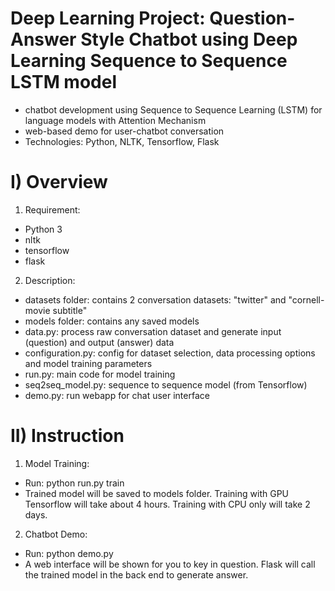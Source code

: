# Deep Learning Project: Question-Answer Style Chatbot using Deep Learning Sequence to Sequence LSTM model #
- chatbot development using Sequence to Sequence Learning (LSTM) for language models with Attention Mechanism
- web-based demo for user-chatbot conversation
- Technologies: Python, NLTK, Tensorflow, Flask

I) Overview
=================================================================================================================
1) Requirement:
- Python 3
- nltk
- tensorflow
- flask

2) Description:
- datasets folder: contains 2 conversation datasets: "twitter" and "cornell-movie subtitle"
- models folder: contains any saved models
- data.py: process raw conversation dataset and generate input (question) and output (answer) data
- configuration.py: config for dataset selection, data processing options and model training parameters
- run.py: main code for model training
- seq2seq_model.py: sequence to sequence model (from Tensorflow)
- demo.py: run webapp for chat user interface

II) Instruction
=================================================================================================================
1) Model Training:
- Run: python run.py train
- Trained model will be saved to models folder. Training with GPU Tensorflow will take about 4 hours. Training with CPU only will take 2 days.

2) Chatbot Demo:
- Run: python demo.py
- A web interface will be shown for you to key in question. Flask will call the trained model in the back end to generate answer.




